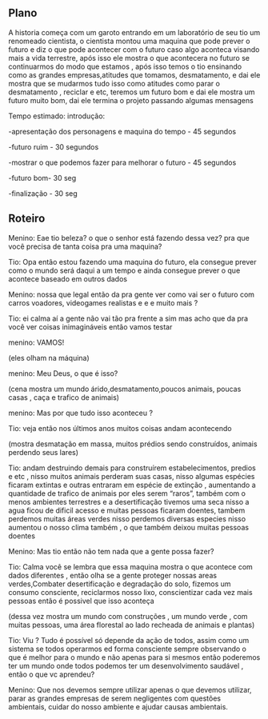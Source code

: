 Plano
---
A historia começa com um garoto entrando em um laboratório de seu tio um renomeado cientista, o cientista montou
uma maquina que pode prever o futuro e diz o que pode acontecer com o futuro caso algo aconteca visando mais a vida terrestre, após isso ele mostra o que acontecera no futuro se continuarmos do modo que estamos , após isso temos o tio ensinando como as grandes empresas,atitudes que tomamos, desmatamento, e dai ele mostra que se mudarmos tudo isso como atitudes como parar o desmatamento , reciclar e etc, teremos um futuro bom e dai ele mostra um futuro muito bom, dai ele termina o projeto passando algumas mensagens


Tempo estimado:
introdução: 

-apresentação dos personagens e maquina do tempo - 45 segundos 

-futuro ruim - 30 segundos

-mostrar o que podemos fazer para melhorar o futuro - 45 segundos

-futuro bom- 30 seg

-finalização - 30 seg

Roteiro
---
Menino: Eae tio beleza? o que o senhor está fazendo dessa vez? pra que você precisa de tanta coisa pra uma maquina?

Tio: Opa então estou fazendo uma maquina do futuro, ela consegue prever como o mundo será daqui a um tempo e ainda consegue prever o que acontece baseado em outros dados

Menino: nossa que legal então da pra gente ver como vai ser o futuro com carros voadores, videogames realistas e e e muito mais ?

Tio: ei calma aí a gente não vai tão pra frente a sim mas acho que da pra você ver coisas inimagináveis então vamos testar

menino: VAMOS!

(eles olham na máquina)

menino: Meu Deus, o que é isso?

(cena mostra um mundo árido,desmatamento,poucos animais, poucas casas , caça e trafico de animais)

menino: Mas por que tudo isso aconteceu ?

Tio: veja então nos últimos anos muitos coisas andam acontecendo

(mostra desmatação em massa, muitos prédios sendo construídos, animais perdendo seus lares)

Tio: andam destruindo demais para construírem estabelecimentos, predios e etc , nisso muitos animais perderam suas casas, nisso algumas espécies ficaram extintas e outras entraram em espécie de extinção , aumentando a quantidade de trafico de animais por eles serem “raros”, também com o menos ambientes terrestres e a desertificação tivemos uma seca nisso a agua ficou de dificil acesso e muitas pessoas ficaram doentes, tambem perdemos muitas áreas verdes nisso perdemos diversas especies nisso aumentou o nosso clima também , o que também deixou muitas pessoas doentes

Menino: Mas tio então não tem nada que a gente possa fazer?

Tio: Calma você se lembra que essa maquina mostra o que acontece com dados diferentes , então olha se a gente proteger nossas areas verdes,Combater desertificação e degradação do solo, fizemos um consumo consciente, reciclarmos nosso lixo, conscientizar cada vez mais pessoas então é possivel que isso aconteça

(dessa vez mostra um mundo com construções , um mundo verde , com muitas pessoas, uma área florestal ao lado recheada de animais e plantas)

Tio: Viu ? Tudo é possível só depende da ação de todos, assim como um sistema se todos operarmos ed forma consciente sempre observando o que é melhor para o mundo e não apenas para si mesmos então poderemos ter um mundo onde todos podemos ter um desenvolvimento saudável , então o que vc aprendeu?

Menino: Que nos devemos sempre utilizar apenas o que devemos utilizar, parar as grandes empresas de serem negligentes com questões ambientais, cuidar do nosso ambiente e ajudar causas ambientais.



